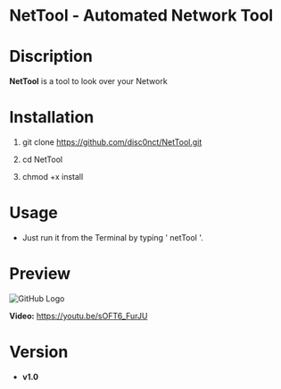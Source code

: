 # NetTool - Automated Network Tool

# Discription

**NetTool** is a tool to look over your Network

# Installation 

1. git clone https://github.com/disc0nct/NetTool.git
 
1. cd NetTool
 
1. chmod +x install
 
# Usage

- Just run it from the Terminal by typing ' netTool '.

# Preview 

![GitHub Logo](https://i.imgur.com/mnKaRYH.png)

**Video:** https://youtu.be/sOFT6_FurJU

# Version 
* **v1.0**
